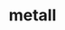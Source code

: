 ---
title: "metall"
layout: cache
categories: [package, develop]
meta: {"compilers": ["cce@18.0.0", "cce@20.0.0", "gcc@11.4.0", "intel-oneapi-compilers@2025.1.0"], "num_specs": 221, "num_specs_by_stack": {"e4s": 6, "e4s-cray-rhel": 46, "e4s-neoverse-v2": 59, "e4s-oneapi": 57, "root": 221}, "oss": ["rhel8", "ubuntu22.04"], "platforms": ["linux"], "stacks": ["e4s", "e4s-cray-rhel", "e4s-neoverse-v2", "e4s-oneapi", "root"], "targets": ["neoverse_v2", "x86_64_v3"], "versions": ["0.30"]}
spec_details: [{"compiler": "gcc@11.4.0", "hash": "2264klsik5rcwr5odw2culxgwdib27ku", "os": "ubuntu22.04", "platform": "linux", "size": "-", "stacks": ["root"], "target": "x86_64_v3", "variants": ["build_system=cmake", "build_type=Release", "generator=make", "~ipo"], "versions": ["0.30"]}, {"compiler": "gcc@11.4.0", "hash": "2cnthcxuvxzwnsbeob4rs6yjpsvhi3qo", "os": "ubuntu22.04", "platform": "linux", "size": "-", "stacks": ["e4s-neoverse-v2", "root"], "target": "neoverse_v2", "variants": ["build_system=cmake", "build_type=Release", "generator=make", "~ipo"], "versions": ["0.30"]}, {"compiler": "gcc@11.4.0", "hash": "2eyzpblk7pa3thfitggpujmxptbow4fk", "os": "ubuntu22.04", "platform": "linux", "size": "-", "stacks": ["root"], "target": "x86_64_v3", "variants": ["build_system=cmake", "build_type=Release", "generator=make", "~ipo"], "versions": ["0.30"]}, {"compiler": "gcc@11.4.0", "hash": "2h3kk6lxaeod6f44gius7hyok7freawq", "os": "ubuntu22.04", "platform": "linux", "size": "-", "stacks": ["root"], "target": "x86_64_v3", "variants": ["build_system=cmake", "build_type=Release", "generator=make", "~ipo"], "versions": ["0.30"]}, {"compiler": "intel-oneapi-compilers@2025.1.0", "hash": "2iztexzog2niw4nvkb7jjt3z5tezhye5", "os": "ubuntu22.04", "platform": "linux", "size": "-", "stacks": ["e4s-oneapi", "root"], "target": "x86_64_v3", "variants": ["build_system=cmake", "build_type=Release", "generator=make", "~ipo"], "versions": ["0.30"]}, {"compiler": "gcc@11.4.0", "hash": "2kzclpxqnzinmgzxevgnf7feqbyankgy", "os": "ubuntu22.04", "platform": "linux", "size": "-", "stacks": ["root"], "target": "x86_64_v3", "variants": ["build_system=cmake", "build_type=Release", "generator=make", "~ipo"], "versions": ["0.30"]}, {"compiler": "gcc@11.4.0", "hash": "2m7mfp24l4sa3rnlpef26a353dcxjqlq", "os": "ubuntu22.04", "platform": "linux", "size": "-", "stacks": ["root"], "target": "x86_64_v3", "variants": ["build_system=cmake", "build_type=Release", "generator=make", "~ipo"], "versions": ["0.30"]}, {"compiler": "gcc@11.4.0", "hash": "2nghp3ps5l74d45mr6xrzniwwh7ei455", "os": "ubuntu22.04", "platform": "linux", "size": "-", "stacks": ["e4s-neoverse-v2", "root"], "target": "neoverse_v2", "variants": ["build_system=cmake", "build_type=Release", "generator=make", "~ipo"], "versions": ["0.30"]}, {"compiler": "gcc@11.4.0", "hash": "2orbayq4smzsjln2dkizi3una5t5iggw", "os": "ubuntu22.04", "platform": "linux", "size": "-", "stacks": ["root"], "target": "x86_64_v3", "variants": ["build_system=cmake", "build_type=Release", "generator=make", "~ipo"], "versions": ["0.30"]}, {"compiler": "cce@18.0.0", "hash": "2xxv25vhdrkfstkm7owv2ihhz5iw3scf", "os": "rhel8", "platform": "linux", "size": "-", "stacks": ["e4s-cray-rhel", "root"], "target": "x86_64_v3", "variants": ["build_system=cmake", "build_type=Release", "generator=make", "~ipo"], "versions": ["0.30"]}, {"compiler": "gcc@11.4.0", "hash": "2zkgm3nzrnsi6hqunl5cucop2nyqvayw", "os": "ubuntu22.04", "platform": "linux", "size": "-", "stacks": ["e4s", "root"], "target": "x86_64_v3", "variants": ["build_system=cmake", "build_type=Release", "generator=make", "~ipo"], "versions": ["0.30"]}, {"compiler": "cce@18.0.0", "hash": "32gnllzk7xbnhn7j7vp7fpae2igga2mb", "os": "rhel8", "platform": "linux", "size": "-", "stacks": ["e4s-cray-rhel", "root"], "target": "x86_64_v3", "variants": ["build_system=cmake", "build_type=Release", "generator=make", "~ipo"], "versions": ["0.30"]}, {"compiler": "gcc@11.4.0", "hash": "3b6btlniejsmuasutnnb4rhvetlbipdv", "os": "ubuntu22.04", "platform": "linux", "size": "-", "stacks": ["e4s-neoverse-v2", "root"], "target": "neoverse_v2", "variants": ["build_system=cmake", "build_type=Release", "generator=make", "~ipo"], "versions": ["0.30"]}, {"compiler": "intel-oneapi-compilers@2025.1.0", "hash": "3gmlbapoenkxgayxbls6ygvjolcrxl37", "os": "ubuntu22.04", "platform": "linux", "size": "-", "stacks": ["e4s-oneapi", "root"], "target": "x86_64_v3", "variants": ["build_system=cmake", "build_type=Release", "generator=make", "~ipo"], "versions": ["0.30"]}, {"compiler": "gcc@11.4.0", "hash": "3hgphqdbyo4tizpshlxlwxohjzc5xujh", "os": "ubuntu22.04", "platform": "linux", "size": "-", "stacks": ["e4s-neoverse-v2", "root"], "target": "neoverse_v2", "variants": ["build_system=cmake", "build_type=Release", "generator=make", "~ipo"], "versions": ["0.30"]}, {"compiler": "intel-oneapi-compilers@2025.1.0", "hash": "3nqgy4pyytko2y5qojrayibhsupfidyh", "os": "ubuntu22.04", "platform": "linux", "size": "-", "stacks": ["e4s-oneapi", "root"], "target": "x86_64_v3", "variants": ["build_system=cmake", "build_type=Release", "generator=make", "~ipo"], "versions": ["0.30"]}, {"compiler": "cce@18.0.0", "hash": "3nqktke2xgzzwyiu2rnf66t65ly5q3p7", "os": "rhel8", "platform": "linux", "size": "-", "stacks": ["e4s-cray-rhel", "root"], "target": "x86_64_v3", "variants": ["build_system=cmake", "build_type=Release", "generator=make", "~ipo"], "versions": ["0.30"]}, {"compiler": "gcc@11.4.0", "hash": "4j6mdthjicak75acomgddhw6iu4q7ay4", "os": "ubuntu22.04", "platform": "linux", "size": "-", "stacks": ["e4s-neoverse-v2", "root"], "target": "neoverse_v2", "variants": ["build_system=cmake", "build_type=Release", "generator=make", "~ipo"], "versions": ["0.30"]}, {"compiler": "cce@18.0.0", "hash": "4mfng2kvokh3gmd2w2o6tek3csrqpzta", "os": "rhel8", "platform": "linux", "size": "-", "stacks": ["e4s-cray-rhel", "root"], "target": "x86_64_v3", "variants": ["build_system=cmake", "build_type=Release", "generator=make", "~ipo"], "versions": ["0.30"]}, {"compiler": "gcc@11.4.0", "hash": "5t5cb7u2p6kf5m365zon3w5yl3up37dw", "os": "ubuntu22.04", "platform": "linux", "size": "-", "stacks": ["root"], "target": "x86_64_v3", "variants": ["build_system=cmake", "build_type=Release", "generator=make", "~ipo"], "versions": ["0.30"]}, {"compiler": "gcc@11.4.0", "hash": "5xxo67zxhwglvcwwv2bpqmzqiyvieed7", "os": "ubuntu22.04", "platform": "linux", "size": "-", "stacks": ["root"], "target": "x86_64_v3", "variants": ["build_system=cmake", "build_type=Release", "generator=make", "~ipo"], "versions": ["0.30"]}, {"compiler": "gcc@11.4.0", "hash": "623ghcbmeqixur4bpwhrdfsdas7s5o4e", "os": "ubuntu22.04", "platform": "linux", "size": "-", "stacks": ["root"], "target": "x86_64_v3", "variants": ["build_system=cmake", "build_type=Release", "generator=make", "~ipo"], "versions": ["0.30"]}, {"compiler": "gcc@11.4.0", "hash": "63h54jq2wybhokcyihsev3ukvnb37mvu", "os": "ubuntu22.04", "platform": "linux", "size": "-", "stacks": ["e4s-neoverse-v2", "root"], "target": "neoverse_v2", "variants": ["build_system=cmake", "build_type=Release", "generator=make", "~ipo"], "versions": ["0.30"]}, {"compiler": "cce@18.0.0", "hash": "6fs2vanheuf32ubcuyjqwul7iwtijl57", "os": "rhel8", "platform": "linux", "size": "-", "stacks": ["e4s-cray-rhel", "root"], "target": "x86_64_v3", "variants": ["build_system=cmake", "build_type=Release", "generator=make", "~ipo"], "versions": ["0.30"]}, {"compiler": "cce@18.0.0", "hash": "6mv5v6zadciuqredxbu4odvgkn32izu2", "os": "rhel8", "platform": "linux", "size": "-", "stacks": ["e4s-cray-rhel", "root"], "target": "x86_64_v3", "variants": ["build_system=cmake", "build_type=Release", "generator=make", "~ipo"], "versions": ["0.30"]}, {"compiler": "gcc@11.4.0", "hash": "6uz3qop42edhpglqgetvbkhoxxtsga2f", "os": "ubuntu22.04", "platform": "linux", "size": "-", "stacks": ["root"], "target": "x86_64_v3", "variants": ["build_system=cmake", "build_type=Release", "generator=make", "~ipo"], "versions": ["0.30"]}, {"compiler": "intel-oneapi-compilers@2025.1.0", "hash": "6vmq3nwjohd6a2aymjctrnyecgoeolcf", "os": "ubuntu22.04", "platform": "linux", "size": "-", "stacks": ["e4s-oneapi", "root"], "target": "x86_64_v3", "variants": ["build_system=cmake", "build_type=Release", "generator=make", "~ipo"], "versions": ["0.30"]}, {"compiler": "gcc@11.4.0", "hash": "6yqnbpqf4o4zgnufegu3a5smwwd2kkaj", "os": "ubuntu22.04", "platform": "linux", "size": "-", "stacks": ["e4s-neoverse-v2", "root"], "target": "neoverse_v2", "variants": ["build_system=cmake", "build_type=Release", "generator=make", "~ipo"], "versions": ["0.30"]}, {"compiler": "intel-oneapi-compilers@2025.1.0", "hash": "7c22oxe5xe7dcag2hg7o2cvd3jqceya2", "os": "ubuntu22.04", "platform": "linux", "size": "-", "stacks": ["e4s-oneapi", "root"], "target": "x86_64_v3", "variants": ["build_system=cmake", "build_type=Release", "generator=make", "~ipo"], "versions": ["0.30"]}, {"compiler": "cce@18.0.0", "hash": "7ecpqxxymegbajdizoa24ut5uyckebhl", "os": "rhel8", "platform": "linux", "size": "-", "stacks": ["e4s-cray-rhel", "root"], "target": "x86_64_v3", "variants": ["build_system=cmake", "build_type=Release", "generator=make", "~ipo"], "versions": ["0.30"]}, {"compiler": "intel-oneapi-compilers@2025.1.0", "hash": "7jwmlsgd6ynehelayof6nugvwros5jsn", "os": "ubuntu22.04", "platform": "linux", "size": "-", "stacks": ["e4s-oneapi", "root"], "target": "x86_64_v3", "variants": ["build_system=cmake", "build_type=Release", "generator=make", "~ipo"], "versions": ["0.30"]}, {"compiler": "intel-oneapi-compilers@2025.1.0", "hash": "7lqembgoe5je5kv34ucmpuaygmigale5", "os": "ubuntu22.04", "platform": "linux", "size": "-", "stacks": ["e4s-oneapi", "root"], "target": "x86_64_v3", "variants": ["build_system=cmake", "build_type=Release", "generator=make", "~ipo"], "versions": ["0.30"]}, {"compiler": "intel-oneapi-compilers@2025.1.0", "hash": "7prlc4id5cafpfnngt6rxw52vzvlrsh5", "os": "ubuntu22.04", "platform": "linux", "size": "-", "stacks": ["e4s-oneapi", "root"], "target": "x86_64_v3", "variants": ["build_system=cmake", "build_type=Release", "generator=make", "~ipo"], "versions": ["0.30"]}, {"compiler": "intel-oneapi-compilers@2025.1.0", "hash": "7yvapiol6yfeslyltwlx6ork6qccniv3", "os": "ubuntu22.04", "platform": "linux", "size": "-", "stacks": ["e4s-oneapi", "root"], "target": "x86_64_v3", "variants": ["build_system=cmake", "build_type=Release", "generator=make", "~ipo"], "versions": ["0.30"]}, {"compiler": "gcc@11.4.0", "hash": "a3meoajljhvfk7o2qi66cce4flcf6ruk", "os": "ubuntu22.04", "platform": "linux", "size": "-", "stacks": ["e4s-neoverse-v2", "root"], "target": "neoverse_v2", "variants": ["build_system=cmake", "build_type=Release", "generator=make", "~ipo"], "versions": ["0.30"]}, {"compiler": "gcc@11.4.0", "hash": "adpegu4wbybcaux2g55e2dqvd7rqwupe", "os": "ubuntu22.04", "platform": "linux", "size": "-", "stacks": ["e4s-neoverse-v2", "root"], "target": "neoverse_v2", "variants": ["build_system=cmake", "build_type=Release", "generator=make", "~ipo"], "versions": ["0.30"]}, {"compiler": "cce@18.0.0", "hash": "aefz633gdzlywveui7e3zapgduvg4fcp", "os": "rhel8", "platform": "linux", "size": "-", "stacks": ["e4s-cray-rhel", "root"], "target": "x86_64_v3", "variants": ["build_system=cmake", "build_type=Release", "generator=make", "~ipo"], "versions": ["0.30"]}, {"compiler": "gcc@11.4.0", "hash": "agdmrjztx5gjnvy3zoidg52nyfls6re2", "os": "ubuntu22.04", "platform": "linux", "size": "-", "stacks": ["root"], "target": "x86_64_v3", "variants": ["build_system=cmake", "build_type=Release", "generator=make", "~ipo"], "versions": ["0.30"]}, {"compiler": "intel-oneapi-compilers@2025.1.0", "hash": "akdi55zbyv5iih5o44zg3olwqapnib46", "os": "ubuntu22.04", "platform": "linux", "size": "-", "stacks": ["e4s-oneapi", "root"], "target": "x86_64_v3", "variants": ["build_system=cmake", "build_type=Release", "generator=make", "~ipo"], "versions": ["0.30"]}, {"compiler": "gcc@11.4.0", "hash": "alfpsdx7p4pp4744s4pucokejspgr5ry", "os": "ubuntu22.04", "platform": "linux", "size": "-", "stacks": ["e4s-neoverse-v2", "root"], "target": "neoverse_v2", "variants": ["build_system=cmake", "build_type=Release", "generator=make", "~ipo"], "versions": ["0.30"]}, {"compiler": "intel-oneapi-compilers@2025.1.0", "hash": "aloia3lpyrmln7nvk6ksahor47cit2uo", "os": "ubuntu22.04", "platform": "linux", "size": "-", "stacks": ["e4s-oneapi", "root"], "target": "x86_64_v3", "variants": ["build_system=cmake", "build_type=Release", "generator=make", "~ipo"], "versions": ["0.30"]}, {"compiler": "cce@18.0.0", "hash": "arnz7wiscrfdrzzlx2oxnlhmmpptt2tc", "os": "rhel8", "platform": "linux", "size": "-", "stacks": ["e4s-cray-rhel", "root"], "target": "x86_64_v3", "variants": ["build_system=cmake", "build_type=Release", "generator=make", "~ipo"], "versions": ["0.30"]}, {"compiler": "cce@18.0.0", "hash": "athityzjkx5rw4cvn45waha6mjj3upko", "os": "rhel8", "platform": "linux", "size": "-", "stacks": ["e4s-cray-rhel", "root"], "target": "x86_64_v3", "variants": ["build_system=cmake", "build_type=Release", "generator=make", "~ipo"], "versions": ["0.30"]}, {"compiler": "intel-oneapi-compilers@2025.1.0", "hash": "axbobo43k65xzppksni5rg3eovmmozpz", "os": "ubuntu22.04", "platform": "linux", "size": "-", "stacks": ["e4s-oneapi", "root"], "target": "x86_64_v3", "variants": ["build_system=cmake", "build_type=Release", "generator=make", "~ipo"], "versions": ["0.30"]}, {"compiler": "gcc@11.4.0", "hash": "b5jpncvhm63odrtmr7bxbaascelsofpj", "os": "ubuntu22.04", "platform": "linux", "size": "-", "stacks": ["e4s-neoverse-v2", "root"], "target": "neoverse_v2", "variants": ["build_system=cmake", "build_type=Release", "generator=make", "~ipo"], "versions": ["0.30"]}, {"compiler": "gcc@11.4.0", "hash": "basqdzrm277rar3jvakwei34d6l6yp4w", "os": "ubuntu22.04", "platform": "linux", "size": "-", "stacks": ["e4s-neoverse-v2", "root"], "target": "neoverse_v2", "variants": ["build_system=cmake", "build_type=Release", "generator=make", "~ipo"], "versions": ["0.30"]}, {"compiler": "cce@18.0.0", "hash": "bkrt3wbhffvufrq22l2j6wd4gnutpujn", "os": "rhel8", "platform": "linux", "size": "-", "stacks": ["e4s-cray-rhel", "root"], "target": "x86_64_v3", "variants": ["build_system=cmake", "build_type=Release", "generator=make", "~ipo"], "versions": ["0.30"]}, {"compiler": "intel-oneapi-compilers@2025.1.0", "hash": "bzi3jc7yp2aihbh5rav7cytf5aslk35r", "os": "ubuntu22.04", "platform": "linux", "size": "-", "stacks": ["e4s-oneapi", "root"], "target": "x86_64_v3", "variants": ["build_system=cmake", "build_type=Release", "generator=make", "~ipo"], "versions": ["0.30"]}, {"compiler": "gcc@11.4.0", "hash": "c6bmlt6lqomwtdmaqbrkszid5yetsc4b", "os": "ubuntu22.04", "platform": "linux", "size": "-", "stacks": ["e4s-neoverse-v2", "root"], "target": "neoverse_v2", "variants": ["build_system=cmake", "build_type=Release", "generator=make", "~ipo"], "versions": ["0.30"]}, {"compiler": "gcc@11.4.0", "hash": "c7wy7xivf42frfjnojjdnulkyhnouy6n", "os": "ubuntu22.04", "platform": "linux", "size": "-", "stacks": ["e4s", "root"], "target": "x86_64_v3", "variants": ["build_system=cmake", "build_type=Release", "generator=make", "~ipo"], "versions": ["0.30"]}, {"compiler": "intel-oneapi-compilers@2025.1.0", "hash": "cbq27ftr7yrfj6gug4gvqyxpij5kjjno", "os": "ubuntu22.04", "platform": "linux", "size": "-", "stacks": ["e4s-oneapi", "root"], "target": "x86_64_v3", "variants": ["build_system=cmake", "build_type=Release", "generator=make", "~ipo"], "versions": ["0.30"]}, {"compiler": "gcc@11.4.0", "hash": "cdh3xcimvnzljab3ifh6kec6o44kou7v", "os": "ubuntu22.04", "platform": "linux", "size": "-", "stacks": ["e4s-neoverse-v2", "root"], "target": "neoverse_v2", "variants": ["build_system=cmake", "build_type=Release", "generator=make", "~ipo"], "versions": ["0.30"]}, {"compiler": "cce@18.0.0", "hash": "cpo3ilkyahoxaies6ld2leprmxdlyw5f", "os": "rhel8", "platform": "linux", "size": "-", "stacks": ["e4s-cray-rhel", "root"], "target": "x86_64_v3", "variants": ["build_system=cmake", "build_type=Release", "generator=make", "~ipo"], "versions": ["0.30"]}, {"compiler": "gcc@11.4.0", "hash": "cqbpj7icnm3fea7urmc3fdgvupl37upd", "os": "ubuntu22.04", "platform": "linux", "size": "-", "stacks": ["e4s-neoverse-v2", "root"], "target": "neoverse_v2", "variants": ["build_system=cmake", "build_type=Release", "generator=make", "~ipo"], "versions": ["0.30"]}, {"compiler": "intel-oneapi-compilers@2025.1.0", "hash": "crle6vwqs2sun3cib4mrb4qi6dlqbg6m", "os": "ubuntu22.04", "platform": "linux", "size": "-", "stacks": ["e4s-oneapi", "root"], "target": "x86_64_v3", "variants": ["build_system=cmake", "build_type=Release", "generator=make", "~ipo"], "versions": ["0.30"]}, {"compiler": "gcc@11.4.0", "hash": "crp3zmaneui2uk4n2jkhax2ktvmjjipy", "os": "ubuntu22.04", "platform": "linux", "size": "-", "stacks": ["root"], "target": "x86_64_v3", "variants": ["build_system=cmake", "build_type=Release", "generator=make", "~ipo"], "versions": ["0.30"]}, {"compiler": "intel-oneapi-compilers@2025.1.0", "hash": "cuesaljpxfq3tazobrmu7siteescxutc", "os": "ubuntu22.04", "platform": "linux", "size": "-", "stacks": ["e4s-oneapi", "root"], "target": "x86_64_v3", "variants": ["build_system=cmake", "build_type=Release", "generator=make", "~ipo"], "versions": ["0.30"]}, {"compiler": "gcc@11.4.0", "hash": "dgfm32pnayc2dc7c6d4avxe46nsxelms", "os": "ubuntu22.04", "platform": "linux", "size": "-", "stacks": ["e4s-neoverse-v2", "root"], "target": "neoverse_v2", "variants": ["build_system=cmake", "build_type=Release", "generator=make", "~ipo"], "versions": ["0.30"]}, {"compiler": "gcc@11.4.0", "hash": "dobujpq4hwhz4lqwqg6wwuvrxm42bnfh", "os": "ubuntu22.04", "platform": "linux", "size": "-", "stacks": ["e4s-neoverse-v2", "root"], "target": "neoverse_v2", "variants": ["build_system=cmake", "build_type=Release", "generator=make", "~ipo"], "versions": ["0.30"]}, {"compiler": "gcc@11.4.0", "hash": "dtltyzv6i55rjuu5usb35b7fg3qeenzj", "os": "ubuntu22.04", "platform": "linux", "size": "-", "stacks": ["e4s-neoverse-v2", "root"], "target": "neoverse_v2", "variants": ["build_system=cmake", "build_type=Release", "generator=make", "~ipo"], "versions": ["0.30"]}, {"compiler": "gcc@11.4.0", "hash": "dwsyi4wdcqeefm7j34lcg5iblh3cjl5r", "os": "ubuntu22.04", "platform": "linux", "size": "-", "stacks": ["root"], "target": "x86_64_v3", "variants": ["build_system=cmake", "build_type=Release", "generator=make", "~ipo"], "versions": ["0.30"]}, {"compiler": "cce@18.0.0", "hash": "ekuydfkczp2wanj6ps7gbpembuh27p5v", "os": "rhel8", "platform": "linux", "size": "-", "stacks": ["e4s-cray-rhel", "root"], "target": "x86_64_v3", "variants": ["build_system=cmake", "build_type=Release", "generator=make", "~ipo"], "versions": ["0.30"]}, {"compiler": "gcc@11.4.0", "hash": "eloi5kxtmqu7lt2p2nsfr4me6seo4lpa", "os": "ubuntu22.04", "platform": "linux", "size": "-", "stacks": ["e4s-neoverse-v2", "root"], "target": "neoverse_v2", "variants": ["build_system=cmake", "build_type=Release", "generator=make", "~ipo"], "versions": ["0.30"]}, {"compiler": "gcc@11.4.0", "hash": "eoakdpwdl33dhhqcn5gbvheane3azngq", "os": "ubuntu22.04", "platform": "linux", "size": "-", "stacks": ["root"], "target": "x86_64_v3", "variants": ["build_system=cmake", "build_type=Release", "generator=make", "~ipo"], "versions": ["0.30"]}, {"compiler": "gcc@11.4.0", "hash": "eubyan72av5fgjdp5dqcd5xyo3lujjr6", "os": "ubuntu22.04", "platform": "linux", "size": "-", "stacks": ["root"], "target": "x86_64_v3", "variants": ["build_system=cmake", "build_type=Release", "generator=make", "~ipo"], "versions": ["0.30"]}, {"compiler": "gcc@11.4.0", "hash": "ezfohxcbe7bvwc4xclhc7ovm4mqczps7", "os": "ubuntu22.04", "platform": "linux", "size": "-", "stacks": ["root"], "target": "x86_64_v3", "variants": ["build_system=cmake", "build_type=Release", "generator=make", "~ipo"], "versions": ["0.30"]}, {"compiler": "gcc@11.4.0", "hash": "f2x4xd6paok7oqy547tfyodvl5vwhlzl", "os": "ubuntu22.04", "platform": "linux", "size": "-", "stacks": ["root"], "target": "x86_64_v3", "variants": ["build_system=cmake", "build_type=Release", "generator=make", "~ipo"], "versions": ["0.30"]}, {"compiler": "gcc@11.4.0", "hash": "f7kjcwhps2snwklwcjksbomfi2pldkoa", "os": "ubuntu22.04", "platform": "linux", "size": "-", "stacks": ["root"], "target": "x86_64_v3", "variants": ["build_system=cmake", "build_type=Release", "generator=make", "~ipo"], "versions": ["0.30"]}, {"compiler": "intel-oneapi-compilers@2025.1.0", "hash": "fci6pqnqjfvpwfgxwug22rej35z32oub", "os": "ubuntu22.04", "platform": "linux", "size": "-", "stacks": ["e4s-oneapi", "root"], "target": "x86_64_v3", "variants": ["build_system=cmake", "build_type=Release", "generator=make", "~ipo"], "versions": ["0.30"]}, {"compiler": "intel-oneapi-compilers@2025.1.0", "hash": "ffdcvlmctbtztng3q3xg3u6vpe2rv3uc", "os": "ubuntu22.04", "platform": "linux", "size": "-", "stacks": ["e4s-oneapi", "root"], "target": "x86_64_v3", "variants": ["build_system=cmake", "build_type=Release", "generator=make", "~ipo"], "versions": ["0.30"]}, {"compiler": "intel-oneapi-compilers@2025.1.0", "hash": "fp57p2oayu3evddw3affli577zgtxafg", "os": "ubuntu22.04", "platform": "linux", "size": "-", "stacks": ["e4s-oneapi", "root"], "target": "x86_64_v3", "variants": ["build_system=cmake", "build_type=Release", "generator=make", "~ipo"], "versions": ["0.30"]}, {"compiler": "gcc@11.4.0", "hash": "fxetgg25zkjrjv4udr6fcr3b7tiagwxg", "os": "ubuntu22.04", "platform": "linux", "size": "-", "stacks": ["root"], "target": "x86_64_v3", "variants": ["build_system=cmake", "build_type=Release", "generator=make", "~ipo"], "versions": ["0.30"]}, {"compiler": "cce@18.0.0", "hash": "fxpiyhw4kp4h36um5ojuakbktnbie6cz", "os": "rhel8", "platform": "linux", "size": "-", "stacks": ["e4s-cray-rhel", "root"], "target": "x86_64_v3", "variants": ["build_system=cmake", "build_type=Release", "generator=make", "~ipo"], "versions": ["0.30"]}, {"compiler": "gcc@11.4.0", "hash": "fybxmcqomzhgudbsez22rhzk766dtpzm", "os": "ubuntu22.04", "platform": "linux", "size": "-", "stacks": ["root"], "target": "x86_64_v3", "variants": ["build_system=cmake", "build_type=Release", "generator=make", "~ipo"], "versions": ["0.30"]}, {"compiler": "gcc@11.4.0", "hash": "fywjv33766bzawhps62zu5se7gshjxxe", "os": "ubuntu22.04", "platform": "linux", "size": "-", "stacks": ["e4s", "root"], "target": "x86_64_v3", "variants": ["build_system=cmake", "build_type=Release", "generator=make", "~ipo"], "versions": ["0.30"]}, {"compiler": "cce@18.0.0", "hash": "fzrvmkzuonksujcijl6gxhhzo4u5rtcu", "os": "rhel8", "platform": "linux", "size": "-", "stacks": ["e4s-cray-rhel", "root"], "target": "x86_64_v3", "variants": ["build_system=cmake", "build_type=Release", "generator=make", "~ipo"], "versions": ["0.30"]}, {"compiler": "gcc@11.4.0", "hash": "g4h3k6qqeyijvchryzqxlfbnd55rbxfr", "os": "ubuntu22.04", "platform": "linux", "size": "-", "stacks": ["e4s-neoverse-v2", "root"], "target": "neoverse_v2", "variants": ["build_system=cmake", "build_type=Release", "generator=make", "~ipo"], "versions": ["0.30"]}, {"compiler": "gcc@11.4.0", "hash": "gcfgp5q2kmyq2nys6rzktvqp2xgzri2e", "os": "ubuntu22.04", "platform": "linux", "size": "-", "stacks": ["root"], "target": "x86_64_v3", "variants": ["build_system=cmake", "build_type=Release", "generator=make", "~ipo"], "versions": ["0.30"]}, {"compiler": "gcc@11.4.0", "hash": "gcjscyfjbut54xwadqqqx63jzxcgqg73", "os": "ubuntu22.04", "platform": "linux", "size": "-", "stacks": ["e4s-neoverse-v2", "root"], "target": "neoverse_v2", "variants": ["build_system=cmake", "build_type=Release", "generator=make", "~ipo"], "versions": ["0.30"]}, {"compiler": "cce@18.0.0", "hash": "gdhtoxppzeznfgge7aztcrozyeitvpwa", "os": "rhel8", "platform": "linux", "size": "-", "stacks": ["e4s-cray-rhel", "root"], "target": "x86_64_v3", "variants": ["build_system=cmake", "build_type=Release", "generator=make", "~ipo"], "versions": ["0.30"]}, {"compiler": "gcc@11.4.0", "hash": "gmmbbp53pq5orql4uv5df6bclr3yxi7l", "os": "ubuntu22.04", "platform": "linux", "size": "-", "stacks": ["e4s-neoverse-v2", "root"], "target": "neoverse_v2", "variants": ["build_system=cmake", "build_type=Release", "generator=make", "~ipo"], "versions": ["0.30"]}, {"compiler": "gcc@11.4.0", "hash": "gqjpvpvheinwozig6p7zpdrngnv7rjag", "os": "ubuntu22.04", "platform": "linux", "size": "-", "stacks": ["e4s-neoverse-v2", "root"], "target": "neoverse_v2", "variants": ["build_system=cmake", "build_type=Release", "generator=make", "~ipo"], "versions": ["0.30"]}, {"compiler": "intel-oneapi-compilers@2025.1.0", "hash": "gsifhet4xeixmscqob5ak2cp4c5k6hct", "os": "ubuntu22.04", "platform": "linux", "size": "-", "stacks": ["e4s-oneapi", "root"], "target": "x86_64_v3", "variants": ["build_system=cmake", "build_type=Release", "generator=make", "~ipo"], "versions": ["0.30"]}, {"compiler": "gcc@11.4.0", "hash": "gxvt76ebzxvlll76aumzadonm4vkfufl", "os": "ubuntu22.04", "platform": "linux", "size": "-", "stacks": ["e4s-neoverse-v2", "root"], "target": "neoverse_v2", "variants": ["build_system=cmake", "build_type=Release", "generator=make", "~ipo"], "versions": ["0.30"]}, {"compiler": "intel-oneapi-compilers@2025.1.0", "hash": "h32foqsin2bsm3upbpwwvkr2t6qbs2l6", "os": "ubuntu22.04", "platform": "linux", "size": "-", "stacks": ["e4s-oneapi", "root"], "target": "x86_64_v3", "variants": ["build_system=cmake", "build_type=Release", "generator=make", "~ipo"], "versions": ["0.30"]}, {"compiler": "gcc@11.4.0", "hash": "h5r45rzckzc6lp3vffoycu6xa7flaims", "os": "ubuntu22.04", "platform": "linux", "size": "-", "stacks": ["e4s-neoverse-v2", "root"], "target": "neoverse_v2", "variants": ["build_system=cmake", "build_type=Release", "generator=make", "~ipo"], "versions": ["0.30"]}, {"compiler": "gcc@11.4.0", "hash": "hbzdjstr5ty6t5akwibsbrli7vqvbn5b", "os": "ubuntu22.04", "platform": "linux", "size": "-", "stacks": ["root"], "target": "x86_64_v3", "variants": ["build_system=cmake", "build_type=Release", "generator=make", "~ipo"], "versions": ["0.30"]}, {"compiler": "cce@18.0.0", "hash": "hdcsmzfws4tnvcffan5tjjk25vc5k7pq", "os": "rhel8", "platform": "linux", "size": "-", "stacks": ["e4s-cray-rhel", "root"], "target": "x86_64_v3", "variants": ["build_system=cmake", "build_type=Release", "generator=make", "~ipo"], "versions": ["0.30"]}, {"compiler": "intel-oneapi-compilers@2025.1.0", "hash": "hfhidndwhbn5q4wrhdzmlp2fxvilm5ck", "os": "ubuntu22.04", "platform": "linux", "size": "-", "stacks": ["e4s-oneapi", "root"], "target": "x86_64_v3", "variants": ["build_system=cmake", "build_type=Release", "generator=make", "~ipo"], "versions": ["0.30"]}, {"compiler": "intel-oneapi-compilers@2025.1.0", "hash": "hileo7dwyajk6he77xselncqgg6xpkiy", "os": "ubuntu22.04", "platform": "linux", "size": "-", "stacks": ["e4s-oneapi", "root"], "target": "x86_64_v3", "variants": ["build_system=cmake", "build_type=Release", "generator=make", "~ipo"], "versions": ["0.30"]}, {"compiler": "gcc@11.4.0", "hash": "hktz2sqqoawpyormtiur2gkn5ticmufx", "os": "ubuntu22.04", "platform": "linux", "size": "-", "stacks": ["e4s-neoverse-v2", "root"], "target": "neoverse_v2", "variants": ["build_system=cmake", "build_type=Release", "generator=make", "~ipo"], "versions": ["0.30"]}, {"compiler": "intel-oneapi-compilers@2025.1.0", "hash": "hrd4zurecfh7m2whsogl5ymq7b62yih4", "os": "ubuntu22.04", "platform": "linux", "size": "-", "stacks": ["e4s-oneapi", "root"], "target": "x86_64_v3", "variants": ["build_system=cmake", "build_type=Release", "generator=make", "~ipo"], "versions": ["0.30"]}, {"compiler": "gcc@11.4.0", "hash": "htc2hw7b4vrjregucykseu3qeqec2hmu", "os": "ubuntu22.04", "platform": "linux", "size": "-", "stacks": ["e4s-neoverse-v2", "root"], "target": "neoverse_v2", "variants": ["build_system=cmake", "build_type=Release", "generator=make", "~ipo"], "versions": ["0.30"]}, {"compiler": "cce@18.0.0", "hash": "hyfylts6fpe5pmcji4vd7duppgzadjjn", "os": "rhel8", "platform": "linux", "size": "-", "stacks": ["e4s-cray-rhel", "root"], "target": "x86_64_v3", "variants": ["build_system=cmake", "build_type=Release", "generator=make", "~ipo"], "versions": ["0.30"]}, {"compiler": "gcc@11.4.0", "hash": "i3d3lptfxxz7p7hrhfaedyv6cnfhgf7m", "os": "ubuntu22.04", "platform": "linux", "size": "-", "stacks": ["root"], "target": "x86_64_v3", "variants": ["build_system=cmake", "build_type=Release", "generator=make", "~ipo"], "versions": ["0.30"]}, {"compiler": "cce@18.0.0", "hash": "i6tprwcmm4j6yhq7q3n7yngflxuqvxqo", "os": "rhel8", "platform": "linux", "size": "-", "stacks": ["e4s-cray-rhel", "root"], "target": "x86_64_v3", "variants": ["build_system=cmake", "build_type=Release", "generator=make", "~ipo"], "versions": ["0.30"]}, {"compiler": "gcc@11.4.0", "hash": "i7b2uygsbvjwu3nobndvb375uijkmtp6", "os": "ubuntu22.04", "platform": "linux", "size": "-", "stacks": ["e4s", "root"], "target": "x86_64_v3", "variants": ["build_system=cmake", "build_type=Release", "generator=make", "~ipo"], "versions": ["0.30"]}, {"compiler": "gcc@11.4.0", "hash": "i7j5ldba56w6b5swbgakmkbyxy4f3muw", "os": "ubuntu22.04", "platform": "linux", "size": "-", "stacks": ["e4s-neoverse-v2", "root"], "target": "neoverse_v2", "variants": ["build_system=cmake", "build_type=Release", "generator=make", "~ipo"], "versions": ["0.30"]}, {"compiler": "intel-oneapi-compilers@2025.1.0", "hash": "idxocbspl5g243ldtcgdx5butrpdidby", "os": "ubuntu22.04", "platform": "linux", "size": "-", "stacks": ["e4s-oneapi", "root"], "target": "x86_64_v3", "variants": ["build_system=cmake", "build_type=Release", "generator=make", "~ipo"], "versions": ["0.30"]}, {"compiler": "gcc@11.4.0", "hash": "ikapgk4yjo6wxj6y32fwbwonqykhbtik", "os": "ubuntu22.04", "platform": "linux", "size": "-", "stacks": ["root"], "target": "x86_64_v3", "variants": ["build_system=cmake", "build_type=Release", "generator=make", "~ipo"], "versions": ["0.30"]}, {"compiler": "gcc@11.4.0", "hash": "ilnauwqjaonit2f34zgzasgjsomlxiis", "os": "ubuntu22.04", "platform": "linux", "size": "-", "stacks": ["e4s-neoverse-v2", "root"], "target": "neoverse_v2", "variants": ["build_system=cmake", "build_type=Release", "generator=make", "~ipo"], "versions": ["0.30"]}, {"compiler": "gcc@11.4.0", "hash": "ir27xmc7nrhgtj3arqwlewymksww2yjw", "os": "ubuntu22.04", "platform": "linux", "size": "-", "stacks": ["e4s-neoverse-v2", "root"], "target": "neoverse_v2", "variants": ["build_system=cmake", "build_type=Release", "generator=make", "~ipo"], "versions": ["0.30"]}, {"compiler": "cce@18.0.0", "hash": "itfwt3f2ada7stqaz6qwyegxuijxgnuo", "os": "rhel8", "platform": "linux", "size": "-", "stacks": ["e4s-cray-rhel", "root"], "target": "x86_64_v3", "variants": ["build_system=cmake", "build_type=Release", "generator=make", "~ipo"], "versions": ["0.30"]}, {"compiler": "intel-oneapi-compilers@2025.1.0", "hash": "ivhx6wdvyms7fzprfyfojvhuk74qibp2", "os": "ubuntu22.04", "platform": "linux", "size": "-", "stacks": ["e4s-oneapi", "root"], "target": "x86_64_v3", "variants": ["build_system=cmake", "build_type=Release", "generator=make", "~ipo"], "versions": ["0.30"]}, {"compiler": "gcc@11.4.0", "hash": "izbhf34cie6ncdi2wzk54kj6ltyspkyg", "os": "ubuntu22.04", "platform": "linux", "size": "-", "stacks": ["e4s-neoverse-v2", "root"], "target": "neoverse_v2", "variants": ["build_system=cmake", "build_type=Release", "generator=make", "~ipo"], "versions": ["0.30"]}, {"compiler": "gcc@11.4.0", "hash": "j56qomb5pedpykmc6myzzo6xm7lnpwa6", "os": "ubuntu22.04", "platform": "linux", "size": "-", "stacks": ["e4s-neoverse-v2", "root"], "target": "neoverse_v2", "variants": ["build_system=cmake", "build_type=Release", "generator=make", "~ipo"], "versions": ["0.30"]}, {"compiler": "gcc@11.4.0", "hash": "jbdbcdv6u5l4zbub2bw2l5kly2qwoh2z", "os": "ubuntu22.04", "platform": "linux", "size": "-", "stacks": ["root"], "target": "x86_64_v3", "variants": ["build_system=cmake", "build_type=Release", "generator=make", "~ipo"], "versions": ["0.30"]}, {"compiler": "gcc@11.4.0", "hash": "jecixjzmy74l2r5frv2jlaux6wwkrgpt", "os": "ubuntu22.04", "platform": "linux", "size": "-", "stacks": ["e4s-neoverse-v2", "root"], "target": "neoverse_v2", "variants": ["build_system=cmake", "build_type=Release", "generator=make", "~ipo"], "versions": ["0.30"]}, {"compiler": "gcc@11.4.0", "hash": "jmvx5xuhq35kugu42h3mvbu3mskb7fvw", "os": "ubuntu22.04", "platform": "linux", "size": "-", "stacks": ["e4s-neoverse-v2", "root"], "target": "neoverse_v2", "variants": ["build_system=cmake", "build_type=Release", "generator=make", "~ipo"], "versions": ["0.30"]}, {"compiler": "cce@18.0.0", "hash": "joom7lfgsj4b5vl4swpkilaef7jumdbs", "os": "rhel8", "platform": "linux", "size": "-", "stacks": ["e4s-cray-rhel", "root"], "target": "x86_64_v3", "variants": ["build_system=cmake", "build_type=Release", "generator=make", "~ipo"], "versions": ["0.30"]}, {"compiler": "gcc@11.4.0", "hash": "jriy6q2lwbs5haweplafhcqdfxw6kzo6", "os": "ubuntu22.04", "platform": "linux", "size": "-", "stacks": ["e4s-neoverse-v2", "root"], "target": "neoverse_v2", "variants": ["build_system=cmake", "build_type=Release", "generator=make", "~ipo"], "versions": ["0.30"]}, {"compiler": "intel-oneapi-compilers@2025.1.0", "hash": "jw6ucwhmhg7h443l4ax57u5pluscombh", "os": "ubuntu22.04", "platform": "linux", "size": "-", "stacks": ["e4s-oneapi", "root"], "target": "x86_64_v3", "variants": ["build_system=cmake", "build_type=Release", "generator=make", "~ipo"], "versions": ["0.30"]}, {"compiler": "intel-oneapi-compilers@2025.1.0", "hash": "jzrs7gzr6xqgjfb4miftxvk32f6uqst5", "os": "ubuntu22.04", "platform": "linux", "size": "-", "stacks": ["e4s-oneapi", "root"], "target": "x86_64_v3", "variants": ["build_system=cmake", "build_type=Release", "generator=make", "~ipo"], "versions": ["0.30"]}, {"compiler": "gcc@11.4.0", "hash": "k6phghsda7pkuowbqhliambtdjctbowx", "os": "ubuntu22.04", "platform": "linux", "size": "-", "stacks": ["e4s-neoverse-v2", "root"], "target": "neoverse_v2", "variants": ["build_system=cmake", "build_type=Release", "generator=make", "~ipo"], "versions": ["0.30"]}, {"compiler": "intel-oneapi-compilers@2025.1.0", "hash": "kgk7wl3epyiv5wc3fl2a6tn2e57ujpsx", "os": "ubuntu22.04", "platform": "linux", "size": "-", "stacks": ["e4s-oneapi", "root"], "target": "x86_64_v3", "variants": ["build_system=cmake", "build_type=Release", "generator=make", "~ipo"], "versions": ["0.30"]}, {"compiler": "gcc@11.4.0", "hash": "kh5irkjn5vbmjolvrlwrsbl2lkwf6xiq", "os": "ubuntu22.04", "platform": "linux", "size": "-", "stacks": ["root"], "target": "x86_64_v3", "variants": ["build_system=cmake", "build_type=Release", "generator=make", "~ipo"], "versions": ["0.30"]}, {"compiler": "gcc@11.4.0", "hash": "kmmrpyil3xevp3qtxquc66az2fqcbvvd", "os": "ubuntu22.04", "platform": "linux", "size": "-", "stacks": ["e4s", "root"], "target": "x86_64_v3", "variants": ["build_system=cmake", "build_type=Release", "generator=make", "~ipo"], "versions": ["0.30"]}, {"compiler": "intel-oneapi-compilers@2025.1.0", "hash": "konwavipghpr7vg6erjvxgfmllmwb5wx", "os": "ubuntu22.04", "platform": "linux", "size": "-", "stacks": ["e4s-oneapi", "root"], "target": "x86_64_v3", "variants": ["build_system=cmake", "build_type=Release", "generator=make", "~ipo"], "versions": ["0.30"]}, {"compiler": "gcc@11.4.0", "hash": "krannh57rwiyiic6vyuan3yv5jlqyt7w", "os": "ubuntu22.04", "platform": "linux", "size": "-", "stacks": ["root"], "target": "x86_64_v3", "variants": ["build_system=cmake", "build_type=Release", "generator=make", "~ipo"], "versions": ["0.30"]}, {"compiler": "cce@18.0.0", "hash": "ktkr5nbpdmeoxqhulr7gjgpwx534huhk", "os": "rhel8", "platform": "linux", "size": "-", "stacks": ["e4s-cray-rhel", "root"], "target": "x86_64_v3", "variants": ["build_system=cmake", "build_type=Release", "generator=make", "~ipo"], "versions": ["0.30"]}, {"compiler": "cce@18.0.0", "hash": "kyeupk74jtxzqnvfjkm3oghfepgfi6jx", "os": "rhel8", "platform": "linux", "size": "-", "stacks": ["e4s-cray-rhel", "root"], "target": "x86_64_v3", "variants": ["build_system=cmake", "build_type=Release", "generator=make", "~ipo"], "versions": ["0.30"]}, {"compiler": "gcc@11.4.0", "hash": "leew55w4yborivhjvzqydsuw3tvp2nu6", "os": "ubuntu22.04", "platform": "linux", "size": "-", "stacks": ["e4s-neoverse-v2", "root"], "target": "neoverse_v2", "variants": ["build_system=cmake", "build_type=Release", "generator=make", "~ipo"], "versions": ["0.30"]}, {"compiler": "cce@18.0.0", "hash": "lhguwnlvln3fxfjdljgkhhadgbtolmmn", "os": "rhel8", "platform": "linux", "size": "-", "stacks": ["e4s-cray-rhel", "root"], "target": "x86_64_v3", "variants": ["build_system=cmake", "build_type=Release", "generator=make", "~ipo"], "versions": ["0.30"]}, {"compiler": "gcc@11.4.0", "hash": "lyassgqfjlusyulycgnxwczqdaji3d24", "os": "ubuntu22.04", "platform": "linux", "size": "-", "stacks": ["e4s", "root"], "target": "x86_64_v3", "variants": ["build_system=cmake", "build_type=Release", "generator=make", "~ipo"], "versions": ["0.30"]}, {"compiler": "cce@18.0.0", "hash": "majnc3jl4thjeestakwgp5qvufq2wyyu", "os": "rhel8", "platform": "linux", "size": "-", "stacks": ["e4s-cray-rhel", "root"], "target": "x86_64_v3", "variants": ["build_system=cmake", "build_type=Release", "generator=make", "~ipo"], "versions": ["0.30"]}, {"compiler": "intel-oneapi-compilers@2025.1.0", "hash": "mlmahs7e5nuwkzcd7qxssaa24xm3cymv", "os": "ubuntu22.04", "platform": "linux", "size": "-", "stacks": ["e4s-oneapi", "root"], "target": "x86_64_v3", "variants": ["build_system=cmake", "build_type=Release", "generator=make", "~ipo"], "versions": ["0.30"]}, {"compiler": "gcc@11.4.0", "hash": "mlqhjdtsw42nvyngbclqsqvuzrf25lly", "os": "ubuntu22.04", "platform": "linux", "size": "-", "stacks": ["root"], "target": "x86_64_v3", "variants": ["build_system=cmake", "build_type=Release", "generator=make", "~ipo"], "versions": ["0.30"]}, {"compiler": "gcc@11.4.0", "hash": "mpgraq2a6ogux3kqgbolitlo4zu2oawv", "os": "ubuntu22.04", "platform": "linux", "size": "-", "stacks": ["root"], "target": "x86_64_v3", "variants": ["build_system=cmake", "build_type=Release", "generator=make", "~ipo"], "versions": ["0.30"]}, {"compiler": "cce@18.0.0", "hash": "mroli4sdvtex4ptaoxblfchulmhpe6oo", "os": "rhel8", "platform": "linux", "size": "-", "stacks": ["e4s-cray-rhel", "root"], "target": "x86_64_v3", "variants": ["build_system=cmake", "build_type=Release", "generator=make", "~ipo"], "versions": ["0.30"]}, {"compiler": "gcc@11.4.0", "hash": "mu6bj6ycczc7dqmxo5q2ybw2fo3kxpw4", "os": "ubuntu22.04", "platform": "linux", "size": "-", "stacks": ["e4s-neoverse-v2", "root"], "target": "neoverse_v2", "variants": ["build_system=cmake", "build_type=Release", "generator=make", "~ipo"], "versions": ["0.30"]}, {"compiler": "gcc@11.4.0", "hash": "mwjnqi4mnxmf75l3q6nc6qx64l5yvm47", "os": "ubuntu22.04", "platform": "linux", "size": "-", "stacks": ["root"], "target": "x86_64_v3", "variants": ["build_system=cmake", "build_type=Release", "generator=make", "~ipo"], "versions": ["0.30"]}, {"compiler": "gcc@11.4.0", "hash": "mydygqbnfod7ehst7nbf2renyoexlsc3", "os": "ubuntu22.04", "platform": "linux", "size": "-", "stacks": ["root"], "target": "x86_64_v3", "variants": ["build_system=cmake", "build_type=Release", "generator=make", "~ipo"], "versions": ["0.30"]}, {"compiler": "gcc@11.4.0", "hash": "ncmcghyriqjhm5z25tqcwwywjm27r4mi", "os": "ubuntu22.04", "platform": "linux", "size": "-", "stacks": ["root"], "target": "x86_64_v3", "variants": ["build_system=cmake", "build_type=Release", "generator=make", "~ipo"], "versions": ["0.30"]}, {"compiler": "intel-oneapi-compilers@2025.1.0", "hash": "ncygqbfuvxd26txj4eoxl6zrb7k7jnwh", "os": "ubuntu22.04", "platform": "linux", "size": "-", "stacks": ["e4s-oneapi", "root"], "target": "x86_64_v3", "variants": ["build_system=cmake", "build_type=Release", "generator=make", "~ipo"], "versions": ["0.30"]}, {"compiler": "gcc@11.4.0", "hash": "nfyt3i4pho4sivnzwbynkq7mx4fvi4k6", "os": "ubuntu22.04", "platform": "linux", "size": "-", "stacks": ["e4s-neoverse-v2", "root"], "target": "neoverse_v2", "variants": ["build_system=cmake", "build_type=Release", "generator=make", "~ipo"], "versions": ["0.30"]}, {"compiler": "gcc@11.4.0", "hash": "nnyn5y6aq5svlke7k43kukle6xfnlpff", "os": "ubuntu22.04", "platform": "linux", "size": "-", "stacks": ["root"], "target": "x86_64_v3", "variants": ["build_system=cmake", "build_type=Release", "generator=make", "~ipo"], "versions": ["0.30"]}, {"compiler": "gcc@11.4.0", "hash": "nwypiqlf27pnunmajsjh7gpvsmf4blwy", "os": "ubuntu22.04", "platform": "linux", "size": "-", "stacks": ["root"], "target": "x86_64_v3", "variants": ["build_system=cmake", "build_type=Release", "generator=make", "~ipo"], "versions": ["0.30"]}, {"compiler": "intel-oneapi-compilers@2025.1.0", "hash": "nxhdzm6uczwwxrrxu5mnqtomwmevvtwo", "os": "ubuntu22.04", "platform": "linux", "size": "-", "stacks": ["e4s-oneapi", "root"], "target": "x86_64_v3", "variants": ["build_system=cmake", "build_type=Release", "generator=make", "~ipo"], "versions": ["0.30"]}, {"compiler": "gcc@11.4.0", "hash": "nz34xfw3cgz4ojkrgzzv2cfkupx2v3o2", "os": "ubuntu22.04", "platform": "linux", "size": "-", "stacks": ["e4s-neoverse-v2", "root"], "target": "neoverse_v2", "variants": ["build_system=cmake", "build_type=Release", "generator=make", "~ipo"], "versions": ["0.30"]}, {"compiler": "gcc@11.4.0", "hash": "oij3ewq2rzrw5crwmua3qlc7cgxkal2s", "os": "ubuntu22.04", "platform": "linux", "size": "-", "stacks": ["root"], "target": "x86_64_v3", "variants": ["build_system=cmake", "build_type=Release", "generator=make", "~ipo"], "versions": ["0.30"]}, {"compiler": "cce@18.0.0", "hash": "oqykqtjkilchhhvnqnmplwzxkib7kvol", "os": "rhel8", "platform": "linux", "size": "-", "stacks": ["e4s-cray-rhel", "root"], "target": "x86_64_v3", "variants": ["build_system=cmake", "build_type=Release", "generator=make", "~ipo"], "versions": ["0.30"]}, {"compiler": "gcc@11.4.0", "hash": "orodbu5ob7nerliww2hnl4mpdey6oe4u", "os": "ubuntu22.04", "platform": "linux", "size": "-", "stacks": ["e4s-neoverse-v2", "root"], "target": "neoverse_v2", "variants": ["build_system=cmake", "build_type=Release", "generator=make", "~ipo"], "versions": ["0.30"]}, {"compiler": "intel-oneapi-compilers@2025.1.0", "hash": "ouevkimrr5m5a34lbms6qw64y3awnsiv", "os": "ubuntu22.04", "platform": "linux", "size": "-", "stacks": ["e4s-oneapi", "root"], "target": "x86_64_v3", "variants": ["build_system=cmake", "build_type=Release", "generator=make", "~ipo"], "versions": ["0.30"]}, {"compiler": "cce@18.0.0", "hash": "oxlgqmiez7gmj4shwvmwcwudpkhya3fb", "os": "rhel8", "platform": "linux", "size": "-", "stacks": ["e4s-cray-rhel", "root"], "target": "x86_64_v3", "variants": ["build_system=cmake", "build_type=Release", "generator=make", "~ipo"], "versions": ["0.30"]}, {"compiler": "cce@18.0.0", "hash": "pcftjvm2ptpdemqpxjn456smu34lbrcq", "os": "rhel8", "platform": "linux", "size": "-", "stacks": ["e4s-cray-rhel", "root"], "target": "x86_64_v3", "variants": ["build_system=cmake", "build_type=Release", "generator=make", "~ipo"], "versions": ["0.30"]}, {"compiler": "cce@18.0.0", "hash": "pcma3leywsnvupxnhgmdootydh23ssfp", "os": "rhel8", "platform": "linux", "size": "-", "stacks": ["e4s-cray-rhel", "root"], "target": "x86_64_v3", "variants": ["build_system=cmake", "build_type=Release", "generator=make", "~ipo"], "versions": ["0.30"]}, {"compiler": "gcc@11.4.0", "hash": "q3chpbfo5omljjdso6ts55acqtocz4oy", "os": "ubuntu22.04", "platform": "linux", "size": "-", "stacks": ["e4s-neoverse-v2", "root"], "target": "neoverse_v2", "variants": ["build_system=cmake", "build_type=Release", "generator=make", "~ipo"], "versions": ["0.30"]}, {"compiler": "cce@18.0.0", "hash": "qatdjs4jt7huyki7mq7srvelcdhb66je", "os": "rhel8", "platform": "linux", "size": "-", "stacks": ["e4s-cray-rhel", "root"], "target": "x86_64_v3", "variants": ["build_system=cmake", "build_type=Release", "generator=make", "~ipo"], "versions": ["0.30"]}, {"compiler": "cce@18.0.0", "hash": "qdymuvkdwffiasme44pqdjmu6tixlqxm", "os": "rhel8", "platform": "linux", "size": "-", "stacks": ["e4s-cray-rhel", "root"], "target": "x86_64_v3", "variants": ["build_system=cmake", "build_type=Release", "generator=make", "~ipo"], "versions": ["0.30"]}, {"compiler": "intel-oneapi-compilers@2025.1.0", "hash": "qebg2jdxt6l7eqt556jtlbtqv3c4xjug", "os": "ubuntu22.04", "platform": "linux", "size": "-", "stacks": ["e4s-oneapi", "root"], "target": "x86_64_v3", "variants": ["build_system=cmake", "build_type=Release", "generator=make", "~ipo"], "versions": ["0.30"]}, {"compiler": "gcc@11.4.0", "hash": "qinojposzyiyt2ld6dzxrskyogmjcjdv", "os": "ubuntu22.04", "platform": "linux", "size": "-", "stacks": ["root"], "target": "x86_64_v3", "variants": ["build_system=cmake", "build_type=Release", "generator=make", "~ipo"], "versions": ["0.30"]}, {"compiler": "intel-oneapi-compilers@2025.1.0", "hash": "qyuwj4z3x7simdqaukj2q6c7hl53valv", "os": "ubuntu22.04", "platform": "linux", "size": "-", "stacks": ["e4s-oneapi", "root"], "target": "x86_64_v3", "variants": ["build_system=cmake", "build_type=Release", "generator=make", "~ipo"], "versions": ["0.30"]}, {"compiler": "intel-oneapi-compilers@2025.1.0", "hash": "qyzd4egymk2ehnap47okoujzmfj3thpr", "os": "ubuntu22.04", "platform": "linux", "size": "-", "stacks": ["e4s-oneapi", "root"], "target": "x86_64_v3", "variants": ["build_system=cmake", "build_type=Release", "generator=make", "~ipo"], "versions": ["0.30"]}, {"compiler": "gcc@11.4.0", "hash": "qzvcdtntvktsjw2n5u34x7tivbxiyeq7", "os": "ubuntu22.04", "platform": "linux", "size": "-", "stacks": ["root"], "target": "x86_64_v3", "variants": ["build_system=cmake", "build_type=Release", "generator=make", "~ipo"], "versions": ["0.30"]}, {"compiler": "gcc@11.4.0", "hash": "r24qzwe3dqttvmz2kkxpuirvfblmlfs5", "os": "ubuntu22.04", "platform": "linux", "size": "-", "stacks": ["e4s-neoverse-v2", "root"], "target": "neoverse_v2", "variants": ["build_system=cmake", "build_type=Release", "generator=make", "~ipo"], "versions": ["0.30"]}, {"compiler": "gcc@11.4.0", "hash": "rcypzexy42ih45fi5kvgke52pimuagh3", "os": "ubuntu22.04", "platform": "linux", "size": "-", "stacks": ["e4s-neoverse-v2", "root"], "target": "neoverse_v2", "variants": ["build_system=cmake", "build_type=Release", "generator=make", "~ipo"], "versions": ["0.30"]}, {"compiler": "cce@18.0.0", "hash": "rngzzh3lzdi5ii7gh2pnqnmssa3obex6", "os": "rhel8", "platform": "linux", "size": "-", "stacks": ["e4s-cray-rhel", "root"], "target": "x86_64_v3", "variants": ["build_system=cmake", "build_type=Release", "generator=make", "~ipo"], "versions": ["0.30"]}, {"compiler": "intel-oneapi-compilers@2025.1.0", "hash": "ro24zwuaovju4p4yhldzcnpqzbing3fg", "os": "ubuntu22.04", "platform": "linux", "size": "-", "stacks": ["e4s-oneapi", "root"], "target": "x86_64_v3", "variants": ["build_system=cmake", "build_type=Release", "generator=make", "~ipo"], "versions": ["0.30"]}, {"compiler": "gcc@11.4.0", "hash": "ro7lgc25maonsw6efxkw4y6kyh7d4fie", "os": "ubuntu22.04", "platform": "linux", "size": "-", "stacks": ["root"], "target": "x86_64_v3", "variants": ["build_system=cmake", "build_type=Release", "generator=make", "~ipo"], "versions": ["0.30"]}, {"compiler": "gcc@11.4.0", "hash": "ruz2g355xlposmoxbaardgqj7i4hckvt", "os": "ubuntu22.04", "platform": "linux", "size": "-", "stacks": ["e4s-neoverse-v2", "root"], "target": "neoverse_v2", "variants": ["build_system=cmake", "build_type=Release", "generator=make", "~ipo"], "versions": ["0.30"]}, {"compiler": "intel-oneapi-compilers@2025.1.0", "hash": "rvaxseb6ivdjvfqf37jhg5vjvzqtkzuh", "os": "ubuntu22.04", "platform": "linux", "size": "-", "stacks": ["e4s-oneapi", "root"], "target": "x86_64_v3", "variants": ["build_system=cmake", "build_type=Release", "generator=make", "~ipo"], "versions": ["0.30"]}, {"compiler": "gcc@11.4.0", "hash": "rxh3ynzmrakkvwdrmd7dmx5wqcq5tigq", "os": "ubuntu22.04", "platform": "linux", "size": "-", "stacks": ["e4s-neoverse-v2", "root"], "target": "neoverse_v2", "variants": ["build_system=cmake", "build_type=Release", "generator=make", "~ipo"], "versions": ["0.30"]}, {"compiler": "intel-oneapi-compilers@2025.1.0", "hash": "ryyj72rm3kdbn34qqx435tfqq3rtg3w4", "os": "ubuntu22.04", "platform": "linux", "size": "-", "stacks": ["e4s-oneapi", "root"], "target": "x86_64_v3", "variants": ["build_system=cmake", "build_type=Release", "generator=make", "~ipo"], "versions": ["0.30"]}, {"compiler": "gcc@11.4.0", "hash": "s7gcrgkqgng7crvtqfw3tt7mhq2ck76x", "os": "ubuntu22.04", "platform": "linux", "size": "-", "stacks": ["root"], "target": "x86_64_v3", "variants": ["build_system=cmake", "build_type=Release", "generator=make", "~ipo"], "versions": ["0.30"]}, {"compiler": "gcc@11.4.0", "hash": "sb5gtmhbblbeihokmbfo7pa32axfybd3", "os": "ubuntu22.04", "platform": "linux", "size": "-", "stacks": ["e4s-neoverse-v2", "root"], "target": "neoverse_v2", "variants": ["build_system=cmake", "build_type=Release", "generator=make", "~ipo"], "versions": ["0.30"]}, {"compiler": "gcc@11.4.0", "hash": "seh27vpnqpar5v7w5qoyil5ildvwirwb", "os": "ubuntu22.04", "platform": "linux", "size": "-", "stacks": ["root"], "target": "x86_64_v3", "variants": ["build_system=cmake", "build_type=Release", "generator=make", "~ipo"], "versions": ["0.30"]}, {"compiler": "cce@18.0.0", "hash": "shwt7udzqpd4tq34fhmy4nwms4pkls4j", "os": "rhel8", "platform": "linux", "size": "-", "stacks": ["e4s-cray-rhel", "root"], "target": "x86_64_v3", "variants": ["build_system=cmake", "build_type=Release", "generator=make", "~ipo"], "versions": ["0.30"]}, {"compiler": "gcc@11.4.0", "hash": "sl4ray2s254pd62xe62hhdbaks7zoh3t", "os": "ubuntu22.04", "platform": "linux", "size": "-", "stacks": ["root"], "target": "x86_64_v3", "variants": ["build_system=cmake", "build_type=Release", "generator=make", "~ipo"], "versions": ["0.30"]}, {"compiler": "cce@18.0.0", "hash": "slqqmupnqyqk3oowppf6q675rtdxhese", "os": "rhel8", "platform": "linux", "size": "-", "stacks": ["e4s-cray-rhel", "root"], "target": "x86_64_v3", "variants": ["build_system=cmake", "build_type=Release", "generator=make", "~ipo"], "versions": ["0.30"]}, {"compiler": "gcc@11.4.0", "hash": "smufdlvqi242p2qc2se2bjsbbsm4il6n", "os": "ubuntu22.04", "platform": "linux", "size": "-", "stacks": ["root"], "target": "x86_64_v3", "variants": ["build_system=cmake", "build_type=Release", "generator=make", "~ipo"], "versions": ["0.30"]}, {"compiler": "cce@18.0.0", "hash": "snfburn3bfxfondiboao2nkjowgrxhsk", "os": "rhel8", "platform": "linux", "size": "-", "stacks": ["e4s-cray-rhel", "root"], "target": "x86_64_v3", "variants": ["build_system=cmake", "build_type=Release", "generator=make", "~ipo"], "versions": ["0.30"]}, {"compiler": "gcc@11.4.0", "hash": "spk2jz7tuehravyavs2aoi66n6zh2gqv", "os": "ubuntu22.04", "platform": "linux", "size": "-", "stacks": ["e4s-neoverse-v2", "root"], "target": "neoverse_v2", "variants": ["build_system=cmake", "build_type=Release", "generator=make", "~ipo"], "versions": ["0.30"]}, {"compiler": "gcc@11.4.0", "hash": "srajfefhetps4ccwthzougagv232oihd", "os": "ubuntu22.04", "platform": "linux", "size": "-", "stacks": ["root"], "target": "x86_64_v3", "variants": ["build_system=cmake", "build_type=Release", "generator=make", "~ipo"], "versions": ["0.30"]}, {"compiler": "gcc@11.4.0", "hash": "sydfwpobxwwcr3xuvtgywc2gcpfssx6y", "os": "ubuntu22.04", "platform": "linux", "size": "-", "stacks": ["e4s-neoverse-v2", "root"], "target": "neoverse_v2", "variants": ["build_system=cmake", "build_type=Release", "generator=make", "~ipo"], "versions": ["0.30"]}, {"compiler": "intel-oneapi-compilers@2025.1.0", "hash": "symevtonal2nme33vss373n2pb2jospi", "os": "ubuntu22.04", "platform": "linux", "size": "-", "stacks": ["e4s-oneapi", "root"], "target": "x86_64_v3", "variants": ["build_system=cmake", "build_type=Release", "generator=make", "~ipo"], "versions": ["0.30"]}, {"compiler": "cce@18.0.0", "hash": "t3bksgjbdelqdxpx5dnr6wuob6dxdu5v", "os": "rhel8", "platform": "linux", "size": "-", "stacks": ["e4s-cray-rhel", "root"], "target": "x86_64_v3", "variants": ["build_system=cmake", "build_type=Release", "generator=make", "~ipo"], "versions": ["0.30"]}, {"compiler": "cce@20.0.0", "hash": "t6qfuqoalxa4gzq5m22jvgqubjgxl32d", "os": "rhel8", "platform": "linux", "size": "-", "stacks": ["e4s-cray-rhel", "root"], "target": "x86_64_v3", "variants": ["build_system=cmake", "build_type=Release", "generator=make", "~ipo"], "versions": ["0.30"]}, {"compiler": "gcc@11.4.0", "hash": "tddk2c46y5i567kya4rro4zxdfrgjjah", "os": "ubuntu22.04", "platform": "linux", "size": "-", "stacks": ["e4s-neoverse-v2", "root"], "target": "neoverse_v2", "variants": ["build_system=cmake", "build_type=Release", "generator=make", "~ipo"], "versions": ["0.30"]}, {"compiler": "gcc@11.4.0", "hash": "thliixrqjogpgyxl2sgjjmkdiqo5u46w", "os": "ubuntu22.04", "platform": "linux", "size": "-", "stacks": ["root"], "target": "x86_64_v3", "variants": ["build_system=cmake", "build_type=Release", "generator=make", "~ipo"], "versions": ["0.30"]}, {"compiler": "intel-oneapi-compilers@2025.1.0", "hash": "ue2afyltar4rnglgxbmedb6iuwwlddvw", "os": "ubuntu22.04", "platform": "linux", "size": "-", "stacks": ["e4s-oneapi", "root"], "target": "x86_64_v3", "variants": ["build_system=cmake", "build_type=Release", "generator=make", "~ipo"], "versions": ["0.30"]}, {"compiler": "gcc@11.4.0", "hash": "ueyztpb5yoius66q35gr5a3h3ftzqxdc", "os": "ubuntu22.04", "platform": "linux", "size": "-", "stacks": ["e4s-neoverse-v2", "root"], "target": "neoverse_v2", "variants": ["build_system=cmake", "build_type=Release", "generator=make", "~ipo"], "versions": ["0.30"]}, {"compiler": "gcc@11.4.0", "hash": "ufta4mdhudquyvboqprlohesjhjd6icb", "os": "ubuntu22.04", "platform": "linux", "size": "-", "stacks": ["e4s-neoverse-v2", "root"], "target": "neoverse_v2", "variants": ["build_system=cmake", "build_type=Release", "generator=make", "~ipo"], "versions": ["0.30"]}, {"compiler": "gcc@11.4.0", "hash": "ujkekgl5a3eo6ex5m5q4woqxkf7vythz", "os": "ubuntu22.04", "platform": "linux", "size": "-", "stacks": ["root"], "target": "x86_64_v3", "variants": ["build_system=cmake", "build_type=Release", "generator=make", "~ipo"], "versions": ["0.30"]}, {"compiler": "intel-oneapi-compilers@2025.1.0", "hash": "ulrakz4yn43thhjw32yzrs3jfu7oorr2", "os": "ubuntu22.04", "platform": "linux", "size": "-", "stacks": ["e4s-oneapi", "root"], "target": "x86_64_v3", "variants": ["build_system=cmake", "build_type=Release", "generator=make", "~ipo"], "versions": ["0.30"]}, {"compiler": "cce@18.0.0", "hash": "umpd5spkyzc2uomqv5uakkyxnkew4lbf", "os": "rhel8", "platform": "linux", "size": "-", "stacks": ["e4s-cray-rhel", "root"], "target": "x86_64_v3", "variants": ["build_system=cmake", "build_type=Release", "generator=make", "~ipo"], "versions": ["0.30"]}, {"compiler": "gcc@11.4.0", "hash": "uqb7qaeg5yq73s6xj6uhg2opm5vsmjf5", "os": "ubuntu22.04", "platform": "linux", "size": "-", "stacks": ["e4s-neoverse-v2", "root"], "target": "neoverse_v2", "variants": ["build_system=cmake", "build_type=Release", "generator=make", "~ipo"], "versions": ["0.30"]}, {"compiler": "gcc@11.4.0", "hash": "uusaecaqrcqcig2sbghtroolfsg52zod", "os": "ubuntu22.04", "platform": "linux", "size": "-", "stacks": ["root"], "target": "x86_64_v3", "variants": ["build_system=cmake", "build_type=Release", "generator=make", "~ipo"], "versions": ["0.30"]}, {"compiler": "gcc@11.4.0", "hash": "vcdoqwvfqvecfuehaudxk2yt6gideads", "os": "ubuntu22.04", "platform": "linux", "size": "-", "stacks": ["e4s-neoverse-v2", "root"], "target": "neoverse_v2", "variants": ["build_system=cmake", "build_type=Release", "generator=make", "~ipo"], "versions": ["0.30"]}, {"compiler": "intel-oneapi-compilers@2025.1.0", "hash": "vdty6i23t6pja2si5ohwc2r6sgjvg22l", "os": "ubuntu22.04", "platform": "linux", "size": "-", "stacks": ["e4s-oneapi", "root"], "target": "x86_64_v3", "variants": ["build_system=cmake", "build_type=Release", "generator=make", "~ipo"], "versions": ["0.30"]}, {"compiler": "intel-oneapi-compilers@2025.1.0", "hash": "viuk6fx3whiaceougg63hyybeth66oif", "os": "ubuntu22.04", "platform": "linux", "size": "-", "stacks": ["e4s-oneapi", "root"], "target": "x86_64_v3", "variants": ["build_system=cmake", "build_type=Release", "generator=make", "~ipo"], "versions": ["0.30"]}, {"compiler": "gcc@11.4.0", "hash": "vk5zpx3uiorsuwxnal3tzzrghtpo2v6m", "os": "ubuntu22.04", "platform": "linux", "size": "-", "stacks": ["e4s-neoverse-v2", "root"], "target": "neoverse_v2", "variants": ["build_system=cmake", "build_type=Release", "generator=make", "~ipo"], "versions": ["0.30"]}, {"compiler": "gcc@11.4.0", "hash": "vnlwj74i7ykfqo6usdooncchdfvgb2qz", "os": "ubuntu22.04", "platform": "linux", "size": "-", "stacks": ["root"], "target": "x86_64_v3", "variants": ["build_system=cmake", "build_type=Release", "generator=make", "~ipo"], "versions": ["0.30"]}, {"compiler": "cce@18.0.0", "hash": "vthxl6ez7m37nummabqevoms72zidbm5", "os": "rhel8", "platform": "linux", "size": "-", "stacks": ["e4s-cray-rhel", "root"], "target": "x86_64_v3", "variants": ["build_system=cmake", "build_type=Release", "generator=make", "~ipo"], "versions": ["0.30"]}, {"compiler": "gcc@11.4.0", "hash": "vttqbvnz3euvktyhvsdf6osfyeylwixw", "os": "ubuntu22.04", "platform": "linux", "size": "-", "stacks": ["root"], "target": "x86_64_v3", "variants": ["build_system=cmake", "build_type=Release", "generator=make", "~ipo"], "versions": ["0.30"]}, {"compiler": "gcc@11.4.0", "hash": "vuniao5uxbkzputgorhpnsqrc4hzc5z4", "os": "ubuntu22.04", "platform": "linux", "size": "-", "stacks": ["root"], "target": "x86_64_v3", "variants": ["build_system=cmake", "build_type=Release", "generator=make", "~ipo"], "versions": ["0.30"]}, {"compiler": "intel-oneapi-compilers@2025.1.0", "hash": "vxtcothprqfoigvarwc3ctrmx4emhz4a", "os": "ubuntu22.04", "platform": "linux", "size": "-", "stacks": ["e4s-oneapi", "root"], "target": "x86_64_v3", "variants": ["build_system=cmake", "build_type=Release", "generator=make", "~ipo"], "versions": ["0.30"]}, {"compiler": "intel-oneapi-compilers@2025.1.0", "hash": "vycuvbyg4ichdtrq3az3zunnz4xeqv6s", "os": "ubuntu22.04", "platform": "linux", "size": "-", "stacks": ["e4s-oneapi", "root"], "target": "x86_64_v3", "variants": ["build_system=cmake", "build_type=Release", "generator=make", "~ipo"], "versions": ["0.30"]}, {"compiler": "intel-oneapi-compilers@2025.1.0", "hash": "w7dgbi6ujtnzvwgt2rsrb3oijy4lg3cz", "os": "ubuntu22.04", "platform": "linux", "size": "-", "stacks": ["e4s-oneapi", "root"], "target": "x86_64_v3", "variants": ["build_system=cmake", "build_type=Release", "generator=make", "~ipo"], "versions": ["0.30"]}, {"compiler": "gcc@11.4.0", "hash": "w7nq4yyb3n3bflotrdhxi43j5d66laoq", "os": "ubuntu22.04", "platform": "linux", "size": "-", "stacks": ["root"], "target": "x86_64_v3", "variants": ["build_system=cmake", "build_type=Release", "generator=make", "~ipo"], "versions": ["0.30"]}, {"compiler": "gcc@11.4.0", "hash": "wbmli3t4uadjztmng2aujw6rks5vrpju", "os": "ubuntu22.04", "platform": "linux", "size": "-", "stacks": ["e4s-neoverse-v2", "root"], "target": "neoverse_v2", "variants": ["build_system=cmake", "build_type=Release", "generator=make", "~ipo"], "versions": ["0.30"]}, {"compiler": "gcc@11.4.0", "hash": "wpeqykyceuy3pvbspwt66bxvsc2zaj4f", "os": "ubuntu22.04", "platform": "linux", "size": "-", "stacks": ["root"], "target": "x86_64_v3", "variants": ["build_system=cmake", "build_type=Release", "generator=make", "~ipo"], "versions": ["0.30"]}, {"compiler": "gcc@11.4.0", "hash": "wxlkyvkblpjesqorssbgjx4ndh7ncbzi", "os": "ubuntu22.04", "platform": "linux", "size": "-", "stacks": ["root"], "target": "x86_64_v3", "variants": ["build_system=cmake", "build_type=Release", "generator=make", "~ipo"], "versions": ["0.30"]}, {"compiler": "intel-oneapi-compilers@2025.1.0", "hash": "x4mdep356vcmzk546765k4xkmx3csinb", "os": "ubuntu22.04", "platform": "linux", "size": "-", "stacks": ["e4s-oneapi", "root"], "target": "x86_64_v3", "variants": ["build_system=cmake", "build_type=Release", "generator=make", "~ipo"], "versions": ["0.30"]}, {"compiler": "cce@18.0.0", "hash": "x6kvc2eh27kliohofnwvzq5bvhyooqh3", "os": "rhel8", "platform": "linux", "size": "-", "stacks": ["e4s-cray-rhel", "root"], "target": "x86_64_v3", "variants": ["build_system=cmake", "build_type=Release", "generator=make", "~ipo"], "versions": ["0.30"]}, {"compiler": "gcc@11.4.0", "hash": "xebh6qllbs2fysajkrff2vcbjppbydnw", "os": "ubuntu22.04", "platform": "linux", "size": "-", "stacks": ["root"], "target": "x86_64_v3", "variants": ["build_system=cmake", "build_type=Release", "generator=make", "~ipo"], "versions": ["0.30"]}, {"compiler": "cce@18.0.0", "hash": "xfsdeb4ygmskrayvuh5z7w5m3dfajbml", "os": "rhel8", "platform": "linux", "size": "-", "stacks": ["e4s-cray-rhel", "root"], "target": "x86_64_v3", "variants": ["build_system=cmake", "build_type=Release", "generator=make", "~ipo"], "versions": ["0.30"]}, {"compiler": "intel-oneapi-compilers@2025.1.0", "hash": "xg7qfgap7mzwnbvs3jn5773wxyrpuzvk", "os": "ubuntu22.04", "platform": "linux", "size": "-", "stacks": ["e4s-oneapi", "root"], "target": "x86_64_v3", "variants": ["build_system=cmake", "build_type=Release", "generator=make", "~ipo"], "versions": ["0.30"]}, {"compiler": "intel-oneapi-compilers@2025.1.0", "hash": "xgjzi7nkh2xsmnmdgvamy6acmt4fjt2s", "os": "ubuntu22.04", "platform": "linux", "size": "-", "stacks": ["e4s-oneapi", "root"], "target": "x86_64_v3", "variants": ["build_system=cmake", "build_type=Release", "generator=make", "~ipo"], "versions": ["0.30"]}, {"compiler": "intel-oneapi-compilers@2025.1.0", "hash": "xnulsduln433bx7gabukh6alzis4bawi", "os": "ubuntu22.04", "platform": "linux", "size": "-", "stacks": ["e4s-oneapi", "root"], "target": "x86_64_v3", "variants": ["build_system=cmake", "build_type=Release", "generator=make", "~ipo"], "versions": ["0.30"]}, {"compiler": "intel-oneapi-compilers@2025.1.0", "hash": "y2mun5qeycidgyaibrypt4chzqwn4xft", "os": "ubuntu22.04", "platform": "linux", "size": "-", "stacks": ["e4s-oneapi", "root"], "target": "x86_64_v3", "variants": ["build_system=cmake", "build_type=Release", "generator=make", "~ipo"], "versions": ["0.30"]}, {"compiler": "intel-oneapi-compilers@2025.1.0", "hash": "y5hvwpc2ozpg2enncxvfh6nmiz7f4wcz", "os": "ubuntu22.04", "platform": "linux", "size": "-", "stacks": ["e4s-oneapi", "root"], "target": "x86_64_v3", "variants": ["build_system=cmake", "build_type=Release", "generator=make", "~ipo"], "versions": ["0.30"]}, {"compiler": "intel-oneapi-compilers@2025.1.0", "hash": "y7zkmxe2dna5wsedt6dfkqbdc6f7nt4q", "os": "ubuntu22.04", "platform": "linux", "size": "-", "stacks": ["e4s-oneapi", "root"], "target": "x86_64_v3", "variants": ["build_system=cmake", "build_type=Release", "generator=make", "~ipo"], "versions": ["0.30"]}, {"compiler": "cce@18.0.0", "hash": "yarxs7weu5nip5xqcraq2csw43jb5cia", "os": "rhel8", "platform": "linux", "size": "-", "stacks": ["e4s-cray-rhel", "root"], "target": "x86_64_v3", "variants": ["build_system=cmake", "build_type=Release", "generator=make", "~ipo"], "versions": ["0.30"]}, {"compiler": "cce@18.0.0", "hash": "ysah5nalnxv4lvorhrdlvbyjiy53cpvz", "os": "rhel8", "platform": "linux", "size": "-", "stacks": ["e4s-cray-rhel", "root"], "target": "x86_64_v3", "variants": ["build_system=cmake", "build_type=Release", "generator=make", "~ipo"], "versions": ["0.30"]}, {"compiler": "cce@18.0.0", "hash": "yvecazbf6keott3zd7zkxph7sihroqwc", "os": "rhel8", "platform": "linux", "size": "-", "stacks": ["e4s-cray-rhel", "root"], "target": "x86_64_v3", "variants": ["build_system=cmake", "build_type=Release", "generator=make", "~ipo"], "versions": ["0.30"]}, {"compiler": "gcc@11.4.0", "hash": "yywq5tbzrfsdqvqklxm4k5zv3nrl34yf", "os": "ubuntu22.04", "platform": "linux", "size": "-", "stacks": ["e4s-neoverse-v2", "root"], "target": "neoverse_v2", "variants": ["build_system=cmake", "build_type=Release", "generator=make", "~ipo"], "versions": ["0.30"]}, {"compiler": "intel-oneapi-compilers@2025.1.0", "hash": "z55sng7777cxelvdu4xmchcglob7kbjf", "os": "ubuntu22.04", "platform": "linux", "size": "-", "stacks": ["e4s-oneapi", "root"], "target": "x86_64_v3", "variants": ["build_system=cmake", "build_type=Release", "generator=make", "~ipo"], "versions": ["0.30"]}, {"compiler": "gcc@11.4.0", "hash": "z5gp27dshvngyuxivx5l52scizkrrjcu", "os": "ubuntu22.04", "platform": "linux", "size": "-", "stacks": ["e4s-neoverse-v2", "root"], "target": "neoverse_v2", "variants": ["build_system=cmake", "build_type=Release", "generator=make", "~ipo"], "versions": ["0.30"]}, {"compiler": "cce@18.0.0", "hash": "z5n6k63u2erkp5vav2dad4kmisikcy33", "os": "rhel8", "platform": "linux", "size": "-", "stacks": ["e4s-cray-rhel", "root"], "target": "x86_64_v3", "variants": ["build_system=cmake", "build_type=Release", "generator=make", "~ipo"], "versions": ["0.30"]}, {"compiler": "intel-oneapi-compilers@2025.1.0", "hash": "z74kjxiqbl4jlnq6n4kyexfa76znd3eq", "os": "ubuntu22.04", "platform": "linux", "size": "-", "stacks": ["e4s-oneapi", "root"], "target": "x86_64_v3", "variants": ["build_system=cmake", "build_type=Release", "generator=make", "~ipo"], "versions": ["0.30"]}, {"compiler": "gcc@11.4.0", "hash": "zwzuj26yrisp74isbb5fbtpd6g5yjvmk", "os": "ubuntu22.04", "platform": "linux", "size": "-", "stacks": ["e4s-neoverse-v2", "root"], "target": "neoverse_v2", "variants": ["build_system=cmake", "build_type=Release", "generator=make", "~ipo"], "versions": ["0.30"]}]
---
